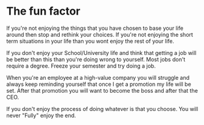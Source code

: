 # The fun factor
If you're not enjoying the things that you have chosen to base your life around then stop and rethink your choices. If you're not enjoying the short term situations in your life than you wont enjoy the rest of your life.

If you don't enjoy your School/University life and think that getting a job will be better than this than you're doing wrong to yourself. Most jobs don't require a degree. Freeze your semester and try doing a job. 

When you're an employee at a high-value company you will struggle and always keep reminding yourself that once I get a promotion my life will be set. After that promotion you will want to become the boss and after that the CEO.

If you don't enjoy the process of doing whatever is that you choose. You will never "Fully" enjoy the end.
